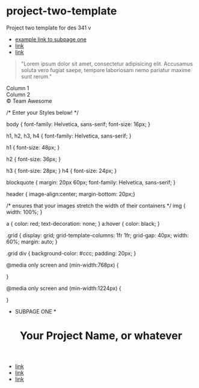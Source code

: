# project-two-template
Project two template for des 341
v<nav>
  <!-- Global naviagtion stuff here, but move this or delete this to your liking. Same goes for the rest -->
  <ul>
    <li><a href="subpage-one.html">example link to subpage one</a></li>
    <li><a href="#">link</a></li>
    <li><a href="#">link</a></li>
  </ul>
</nav>
<main>
  <blockquote>"Lorem ipsum dolor sit amet, consectetur adipisicing elit. Accusamus soluta vero fugiat saepe, tempore laboriosam nemo pariatur maxime sunt rerum."</blockquote>
<!-- Main content here -->
  <div class="grid">
    <div>Column 1</div>
    <div>Column 2</div>
  </div>
</main>
<footer>
  <!-- footer content here -->
  &copy; Team Awesome
</footer>
<!-- link for jquery -->
<script
  src="https://code.jquery.com/jquery-3.4.1.min.js"
  integrity="sha256-CSXorXvZcTkaix6Yvo6HppcZGetbYMGWSFlBw8HfCJo="
  crossorigin="anonymous"></script>
  <!-- link for your script file -->
  <script src="js/script.js"></script>

  /* Enter your Styles below! */

  body {
  	font-family: Helvetica, sans-serif;
  	font-size: 16px;
  	 }

  h1, h2, h3, h4 {
  	font-family: Helvetica, sans-serif;
  }

  h1 {
  	font-size: 48px;
  }

  h2 {
  	font-size: 36px;
  }

  h3 {
  	font-size: 28px;
  }
  h4 {
  	font-size: 24px;
  }

  blockquote {
  	margin: 20px 60px;
  	font-family: Helvetica, sans-serif;
  }

  header {
  image-align:center;
  	margin-bottom: 20px;}

  /* ensures that your images stretch the width of their containers */
  img { width: 100%; }

  a {
  	color: red;
  	text-decoration: none;
  	 }
  a:hover { color: black; }

  .grid {
  	display: grid;
  	grid-template-columns: 1fr 1fr;
  	grid-gap: 40px;
  	width: 60%;
  	margin: auto;
  }

  .grid div {
  	background-color: #ccc;
  	padding: 20px;
  }

  @media only screen and (min-width:768px) {

  }

  @media only screen and (min-width:1224px) {

  }

  * SUBPAGE ONE *
  
  <!DOCTYPE html>
  <html lang="en">
  <head>
  	<meta charset="UTF-8">
  	<title>Project One - Subpage One</title>
  	<meta name="viewport" content="width=device-width">
  	<link rel="shortcut icon" href="favicon.ico" type="image/x-icon">
  	<link rel="icon" href="favicon.ico" type="image/x-icon">
  	<!-- meyer-reset is a special css library that overrides all the ugle default css styles that come with html5 -->
  	<link rel="stylesheet" href="https://cdnjs.cloudflare.com/ajax/libs/meyer-reset/2.0/reset.min.css">
  	<link rel="stylesheet" href="css/style.css">
  </head>
  <body>
  	<!-- These semantic tags were added to help you get started but you are very welcome to delete any of them and do your own thing -->
  	<header>
  		<!-- header, h1, logo etc content -->
  		<h1>Your Project Name, or whatever</h1>
  	</header>
  	<nav>
  		<!-- Global naviagtion stuff here, but move this or delete this to your liking. Same goes for the rest -->
  		<ul>
  			<li><a href="#">link</a></li>
  			<li><a href="#">link</a></li>
  			<li><a href="#">link</a></li>
  		</ul>
  	</nav>
  	<main>
  	<!-- Main content here -->
  	</main>
  	<footer>
  		<!-- footer content here -->
  	</footer>
  	<!-- link for jquery -->
  	<script
    	src="https://code.jquery.com/jquery-3.4.1.min.js"
    	integrity="sha256-CSXorXvZcTkaix6Yvo6HppcZGetbYMGWSFlBw8HfCJo="
    	crossorigin="anonymous"></script>
    	<!-- link for your script file -->
    	<script src="js/script.js"></script>
  </body>
  </html>
